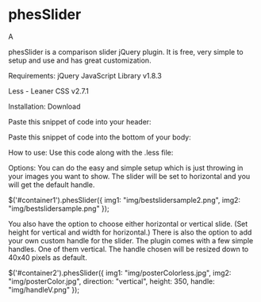 # phesSlider
A 

phesSlider is a comparison slider jQuery plugin. It is free, very simple to setup and use and has great customization.

Requirements:
jQuery JavaScript Library v1.8.3

Less - Leaner CSS v2.7.1

Installation:
Download

Paste this snippet of code into your header:

<link rel="stylesheet/less" type="text/css" href="phesslider.less"> 

Paste this snippet of code into the bottom of your body:

<script src="phesslider.js"></script> 

How to use:
Use this code along with the .less file:

<div id="container1">
 <div class="main">
  <div class="sidebar"></div>
 </div>
</div>

Options:
You can do the easy and simple setup which is just throwing in your images you want to show. The slider will be set to horizontal and you will get the default handle.

$('#container1').phesSlider({
  img1: "img/bestslidersample2.png",
  img2: "img/bestslidersample.png"
});

You also have the option to choose either horizontal or vertical slide. (Set height for vertical and width for horizontal.) There is also the option to add your own custom handle for the slider. The plugin comes with a few simple handles. One of them vertical. The handle chosen will be resized down to 40x40 pixels as default.

$('#container2').phesSlider({
  img1: "img/posterColorless.jpg",
  img2: "img/posterColor.jpg",
  direction: "vertical",
  height: 350,
  handle: "img/handleV.png"
}); 